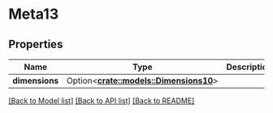 # Meta13

## Properties

Name | Type | Description | Notes
------------ | ------------- | ------------- | -------------
**dimensions** | Option<[**crate::models::Dimensions10**](dimensions10.md)> |  | [optional]

[[Back to Model list]](../README.md#documentation-for-models) [[Back to API list]](../README.md#documentation-for-api-endpoints) [[Back to README]](../README.md)


